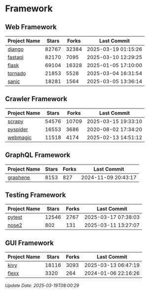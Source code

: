# Framework

## Web Framework
| Project Name | Stars | Forks | Last Commit |
| ------------ | ----- | ----- | ----------- |
| [django](https://github.com/django/django) | 82767 | 32384 | 2025-03-19 01:15:26 |
| [fastapi](https://github.com/fastapi/fastapi) | 82170 | 7095 | 2025-03-10 12:29:25 |
| [flask](https://github.com/pallets/flask) | 69104 | 16328 | 2025-01-05 17:10:00 |
| [tornado](https://github.com/tornadoweb/tornado) | 21853 | 5528 | 2025-03-04 16:31:54 |
| [sanic](https://github.com/sanic-org/sanic) | 18281 | 1564 | 2025-03-05 13:36:14 |

## Crawler Framework
| Project Name | Stars | Forks | Last Commit |
| ------------ | ----- | ----- | ----------- |
| [scrapy](https://github.com/scrapy/scrapy) | 54576 | 10709 | 2025-03-15 19:33:10 |
| [pyspider](https://github.com/binux/pyspider) | 16553 | 3686 | 2020-08-02 17:34:20 |
| [webmagic](https://github.com/code4craft/webmagic) | 11518 | 4174 | 2025-02-13 14:51:12 |

## GraphQL Framework
| Project Name | Stars | Forks | Last Commit |
| ------------ | ----- | ----- | ----------- |
| [graphene](https://github.com/graphql-python/graphene) | 8153 | 827 | 2024-11-09 20:43:17 |

## Testing Framework
| Project Name | Stars | Forks | Last Commit |
| ------------ | ----- | ----- | ----------- |
| [pytest](https://github.com/pytest-dev/pytest) | 12546 | 2767 | 2025-03-17 07:38:03 |
| [nose2](https://github.com/nose-devs/nose2) | 802 | 131 | 2025-03-11 13:27:07 |

## GUI Framework
| Project Name | Stars | Forks | Last Commit |
| ------------ | ----- | ----- | ----------- |
| [kivy](https://github.com/kivy/kivy) | 18116 | 3093 | 2025-03-13 06:47:19 |
| [flexx](https://github.com/flexxui/flexx) | 3320 | 264 | 2024-01-06 22:16:26 |

*Update Date: 2025-03-19T08:00:29*